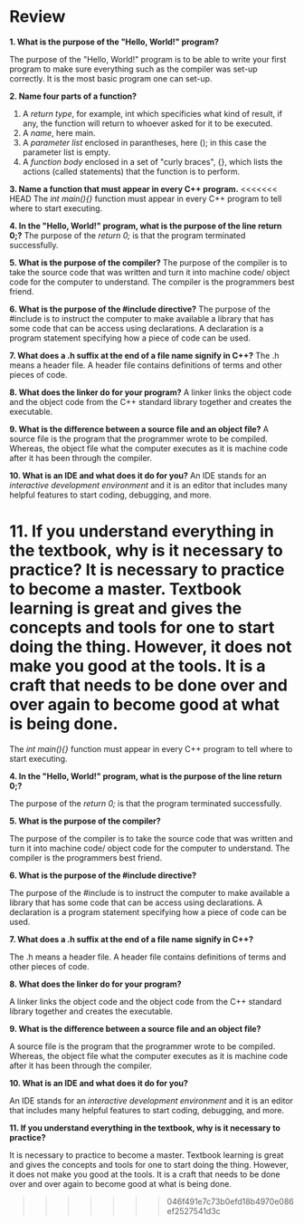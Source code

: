 # Review
**1. What is the purpose of the "Hello, World!" program?**

The purpose of the "Hello, World!" program is to be able to write your first program to make sure everything such as the compiler was set-up correctly. It is the most basic program one can set-up.

**2. Name four parts of a function?**
1. A *return type*, for example, int which specificies what kind of result, if any, the function will return to whoever asked for it to be executed.
2. A *name*, here main.
3. A *parameter list* enclosed in parantheses, here (); in this case the parameter list is empty.
4. A *function body* enclosed in a set of "curly braces", {}, which lists the actions (called statements) that the function is to perform.

**3. Name a function that must appear in every C++ program.**
<<<<<<< HEAD
The *int main(){}* function must appear in every C++ program to tell where to start executing.

**4. In the "Hello, World!" program, what is the purpose of the line return 0;?**
The purpose of the *return 0;* is that the program terminated successfully.

**5. What is the purpose of the compiler?**
The purpose of the compiler is to take the source code that was written and turn it into machine code/ object code for the computer to understand. The compiler is the programmers best friend.

**6. What is the purpose of the #include directive?**
The purpose of the #include is to instruct the computer to make available a library that has some code that can be access using declarations. A declaration is a program statement specifying how a piece of code can be used.

**7. What does a .h suffix at the end of a file name signify in C++?**
The .h means a header file. A header file contains definitions of terms and other pieces of code.

**8. What does the linker do for your program?**
A linker links the object code and the object code from the C++ standard library together and creates the executable.

**9. What is the difference between a source file and an object file?**
A source file is the program that the programmer wrote to be compiled. Whereas, the object file what the computer executes as it is machine code after it has been through the compiler.

**10. What is an IDE and what does it do for you?**
An IDE stands for an *interactive development environment* and it is an editor that includes many helpful features to start coding, debugging, and more.

**11. If you understand everything in the textbook, why is it necessary to practice?**
It is necessary to practice to become a master. Textbook learning is great and gives the concepts and tools for one to start doing the thing. However, it does not make you good at the tools. It is a craft that needs to be done over and over again to become good at what is being done.
=======

The *int main(){}* function must appear in every C++ program to tell where to start executing.

**4. In the "Hello, World!" program, what is the purpose of the line return 0;?**

The purpose of the *return 0;* is that the program terminated successfully.

**5. What is the purpose of the compiler?**

The purpose of the compiler is to take the source code that was written and turn it into machine code/ object code for the computer to understand. The compiler is the programmers best friend.

**6. What is the purpose of the #include directive?**

The purpose of the #include is to instruct the computer to make available a library that has some code that can be access using declarations. A declaration is a program statement specifying how a piece of code can be used.

**7. What does a .h suffix at the end of a file name signify in C++?**

The .h means a header file. A header file contains definitions of terms and other pieces of code.

**8. What does the linker do for your program?**

A linker links the object code and the object code from the C++ standard library together and creates the executable.

**9. What is the difference between a source file and an object file?**

A source file is the program that the programmer wrote to be compiled. Whereas, the object file what the computer executes as it is machine code after it has been through the compiler.

**10. What is an IDE and what does it do for you?**

An IDE stands for an *interactive development environment* and it is an editor that includes many helpful features to start coding, debugging, and more.

**11. If you understand everything in the textbook, why is it necessary to practice?**

It is necessary to practice to become a master. Textbook learning is great and gives the concepts and tools for one to start doing the thing. However, it does not make you good at the tools. It is a craft that needs to be done over and over again to become good at what is being done.
>>>>>>> 046f491e7c73b0efd18b4970e086ef2527541d3c
